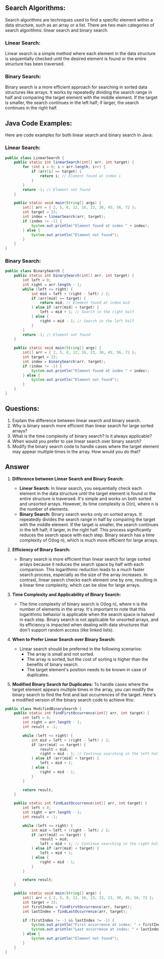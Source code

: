 
## Search Algorithms:

Search algorithms are techniques used to find a specific element within a data structure, such as an array or a list. There are two main categories of search algorithms: linear search and binary search.

### Linear Search:
Linear search is a simple method where each element in the data structure is sequentially checked until the desired element is found or the entire structure has been traversed.

### Binary Search:
Binary search is a more efficient approach for searching in sorted data structures like arrays. It works by repeatedly dividing the search range in half and comparing the target element with the middle element. If the target is smaller, the search continues in the left half; if larger, the search continues in the right half.

## Java Code Examples:

Here are code examples for both linear search and binary search in Java:

### Linear Search:

```java
public class LinearSearch {
    public static int linearSearch(int[] arr, int target) {
        for (int i = 0; i < arr.length; i++) {
            if (arr[i] == target) {
                return i; // Element found at index i
            }
        }
        return -1; // Element not found
    }

    public static void main(String[] args) {
        int[] arr = { 2, 5, 8, 12, 16, 23, 38, 45, 56, 72 };
        int target = 23;
        int index = linearSearch(arr, target);
        if (index != -1) {
            System.out.println("Element found at index " + index);
        } else {
            System.out.println("Element not found");
        }
    }
}
```

### Binary Search:

```java
public class BinarySearch {
    public static int binarySearch(int[] arr, int target) {
        int left = 0;
        int right = arr.length - 1;
        while (left <= right) {
            int mid = left + (right - left) / 2;
            if (arr[mid] == target) {
                return mid; // Element found at index mid
            } else if (arr[mid] < target) {
                left = mid + 1; // Search in the right half
            } else {
                right = mid - 1; // Search in the left half
            }
        }
        return -1; // Element not found
    }

    public static void main(String[] args) {
        int[] arr = { 2, 5, 8, 12, 16, 23, 38, 45, 56, 72 };
        int target = 23;
        int index = binarySearch(arr, target);
        if (index != -1) {
            System.out.println("Element found at index " + index);
        } else {
            System.out.println("Element not found");
        }
    }
}
```

## Questions:

1. Explain the difference between linear search and binary search.
2. Why is binary search more efficient than linear search for large sorted arrays?
3. What is the time complexity of binary search? Is it always applicable?
4. When would you prefer to use linear search over binary search?
5. Modify the binary search code to handle cases where the target element may appear multiple times in the array. How would you do that?

## Answer

1. **Difference between Linear Search and Binary Search:**
   - **Linear Search:** In linear search, you sequentially check each element in the data structure until the target element is found or the entire structure is traversed. It's simple and works on both sorted and unsorted arrays. However, its time complexity is O(n), where n is the number of elements.
   - **Binary Search:** Binary search works only on sorted arrays. It repeatedly divides the search range in half by comparing the target with the middle element. If the target is smaller, the search continues in the left half; if larger, in the right half. This process significantly reduces the search space with each step. Binary search has a time complexity of O(log n), which is much more efficient for large arrays.

2. **Efficiency of Binary Search:**
   - Binary search is more efficient than linear search for large sorted arrays because it reduces the search space by half with each comparison. This logarithmic reduction leads to a much faster search process, especially as the size of the array increases. In contrast, linear search checks each element one by one, resulting in a linear time complexity, which can be slow for large arrays.

3. **Time Complexity and Applicability of Binary Search:**
   - The time complexity of binary search is O(log n), where n is the number of elements in the array. It's important to note that this logarithmic behavior is applicable when the search space is halved in each step. Binary search is not applicable for unsorted arrays, and its efficiency is impacted when dealing with data structures that don't support random access (like linked lists).

4. **When to Prefer Linear Search over Binary Search:**
   - Linear search should be preferred in the following scenarios:
     - The array is small and not sorted.
     - The array is sorted, but the cost of sorting is higher than the benefits of binary search.
     - The target element's position needs to be known in case of duplicates.

5. **Modified Binary Search for Duplicates:**
   To handle cases where the target element appears multiple times in the array, you can modify the binary search to find the first and last occurrences of the target. Here's a modified version of the binary search code to achieve this:

```java
public class ModifiedBinarySearch {
    public static int findFirstOccurrence(int[] arr, int target) {
        int left = 0;
        int right = arr.length - 1;
        int result = -1;

        while (left <= right) {
            int mid = left + (right - left) / 2;
            if (arr[mid] == target) {
                result = mid;
                right = mid - 1; // Continue searching in the left half
            } else if (arr[mid] < target) {
                left = mid + 1;
            } else {
                right = mid - 1;
            }
        }

        return result;
    }

    public static int findLastOccurrence(int[] arr, int target) {
        int left = 0;
        int right = arr.length - 1;
        int result = -1;

        while (left <= right) {
            int mid = left + (right - left) / 2;
            if (arr[mid] == target) {
                result = mid;
                left = mid + 1; // Continue searching in the right half
            } else if (arr[mid] < target) {
                left = mid + 1;
            } else {
                right = mid - 1;
            }
        }

        return result;
    }

    public static void main(String[] args) {
        int[] arr = { 2, 5, 8, 12, 16, 23, 23, 23, 38, 45, 56, 72 };
        int target = 23;
        int firstIndex = findFirstOccurrence(arr, target);
        int lastIndex = findLastOccurrence(arr, target);

        if (firstIndex != -1 && lastIndex != -1) {
            System.out.println("First occurrence at index: " + firstIndex);
            System.out.println("Last occurrence at index: " + lastIndex);
        } else {
            System.out.println("Element not found");
        }
    }
}
```
